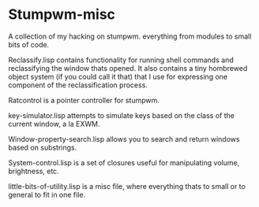 # Stumpwm-misc
A collection of my hacking on stumpwm. everything from modules to small bits of code.

Reclassify.lisp contains functionality for running shell commands and reclassifying the window thats opened. It also contains a tiny hombrewed object system (if you could call it that) that I use for expressing one component of the reclassification process.

Ratcontrol is a pointer controller for stumpwm.

key-simulator.lisp attempts to simulate keys based on the class of the current window, a la EXWM.

Window-property-search.lisp allows you to search and return windows based on substrings. 

System-control.lisp is a set of closures useful for manipulating volume, brightness, etc. 

little-bits-of-utility.lisp is a misc file, where everything thats to small or to general to fit in one file. 
